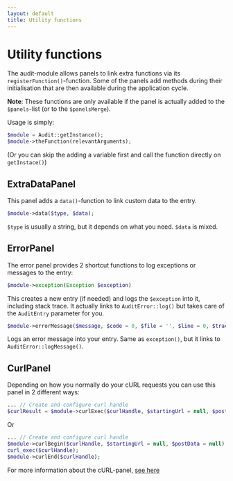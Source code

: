 ```yaml
---
layout: default
title: Utility functions
---
```


# Utility functions

The audit-module allows panels to link extra functions via its `registerFunction()`-function.
Some of the panels add methods during their initialisation that are then available during the application cycle.

__Note__: These functions are only available if the panel is actually added to the `$panels`-list (or to the `$panelsMerge`). 

Usage is simply:

```php
$module = Audit::getInstance();
$module->theFunction(relevantArguments);
```

(Or you can skip the adding a variable first and call the function directly on `getInstace()`)

## ExtraDataPanel
This panel adds a `data()`-function to link custom data to the entry.

```php
$module->data($type, $data);
```

`$type` is usually a string, but it depends on what you need. `$data` is mixed.

## ErrorPanel
The error panel provides 2 shortcut functions to log exceptions or messages to the entry:

```php
$module->exception(Exception $exception)
```

This creates a new entry (if needed) and logs the `$exception` into it, including stack trace.
It actually links to `AuditError::log()` but takes care of the `AuditEntry` parameter for you.


```php
$module->errorMessage($message, $code = 0, $file = '', $line = 0, $trace = []);
```

Logs an error message into your entry. Same as `exception()`, but it links to `AuditError::logMessage()`.

## CurlPanel
Depending on how you normally do your cURL requests you can use this panel in 2 different ways:

```php
... // Create and configure curl handle
$curlResult = $module->curlExec($curlHandle, $startingUrl = null, $postData = null);
```

Or

```php
... // Create and configure curl handle
$module->curlBegin($curlHandle, $startingUrl = null, $postData = null);
curl_exec($curlHandle);
$module->curlEnd($curlHandle);
```

For more information about the cURL-panel, [see here](panels/curl-panel.md)